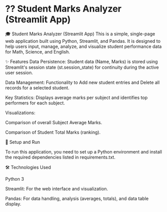 # ?? Student Marks Analyzer (Streamlit App) 

🎓 Student Marks Analyzer (Streamlit App)
This is a simple, single-page web application built using Python, Streamlit, and Pandas. It is designed to help users input, manage, analyze, and visualize student performance data for Math, Science, and English.

✨ Features
Data Persistence: Student data (Name, Marks) is stored using Streamlit's session state (st.session_state) for continuity during the active user session.

Data Management: Functionality to Add new student entries and Delete all records for a selected student.

Key Statistics: Displays average marks per subject and identifies top performers for each subject.

Visualizations:

Comparison of overall Subject Average Marks.

Comparison of Student Total Marks (ranking).

🚀 Setup and Run

To run this application, you need to set up a Python environment and install the required dependencies listed in requirements.txt.

🛠️ Technologies Used

Python 3

Streamlit: For the web interface and visualization.

Pandas: For data handling, analysis (averages, totals), and data table display.